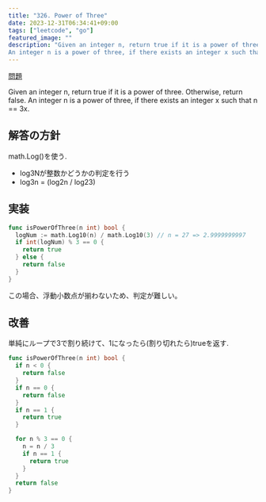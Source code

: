 ```yaml
---
title: "326. Power of Three"
date: 2023-12-31T06:34:41+09:00
tags: ["leetcode", "go"]
featured_image: ""
description: "Given an integer n, return true if it is a power of three. Otherwise, return false.
An integer n is a power of three, if there exists an integer x such that n == 3x."
---
```




[問題](https://leetcode.com/problems/power-of-three/)

Given an integer n, return true if it is a power of three. Otherwise, return false.
An integer n is a power of three, if there exists an integer x such that n == 3x.

## 解答の方針
math.Log()を使う.  

- log3Nが整数かどうかの判定を行う
- log3n = (log2n / log23)

## 実装
```go
func isPowerOfThree(n int) bool {
  logNum := math.Log10(n) / math.Log10(3) // n = 27 => 2.9999999997
  if int(logNum) % 3 == 0 {
    return true
  } else {
    return false
  }
}
```
この場合、浮動小数点が揃わないため、判定が難しい。  

## 改善
単純にループで3で割り続けて、1になったら(割り切れたら)trueを返す.  

```go
func isPowerOfThree(n int) bool {
  if n < 0 {
    return false
  }
  if n == 0 {
    return false
  }
  if n == 1 {
    return true
  }

  for n % 3 == 0 {
    n = n / 3
    if n == 1 {
      return true
    }
  }
  return false
}
```
